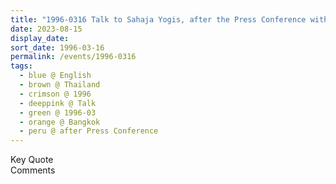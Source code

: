 ```yaml
---
title: "1996-0316 Talk to Sahaja Yogis, after the Press Conference with Journalists taking Notes and Photographs, Bangkok, Thailand"
date: 2023-08-15
display_date: 
sort_date: 1996-03-16
permalink: /events/1996-0316
tags:
  - blue @ English
  - brown @ Thailand
  - crimson @ 1996
  - deeppink @ Talk
  - green @ 1996-03
  - orange @ Bangkok
  - peru @ after Press Conference
---
```


<wave-list>
  <list-title color="green" width="75">Key Quote</list-title>
  <list-item color="BlanchedAlmond"  width="200"></list-item>
  <list-item color="Lavender"></list-item>
  <list-item color="BlanchedAlmond"></list-item>
</wave-list>

<br>

<wave-list>
  <list-title color="green" width="75">Comments</list-title>
  <list-item color="BlanchedAlmond"  width="200"></list-item>
  <list-item color="Lavender"></list-item>
  <list-item color="BlanchedAlmond"></list-item>
</wave-list>